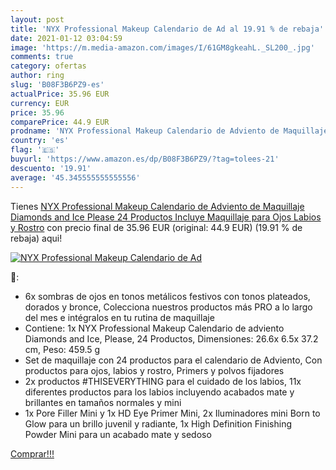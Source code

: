 ```yaml
---
layout: post
title: 'NYX Professional Makeup Calendario de Ad al 19.91 % de rebaja'
date: 2021-01-12 03:04:59
image: 'https://m.media-amazon.com/images/I/61GM8gkeahL._SL200_.jpg'
comments: true
category: ofertas
author: ring
slug: 'B08F3B6PZ9-es'
actualPrice: 35.96 EUR
currency: EUR
price: 35.96
comparePrice: 44.9 EUR
prodname: 'NYX Professional Makeup Calendario de Adviento de Maquillaje Diamonds and Ice  Please  24 Productos  Incluye Maquillaje para Ojos  Labios y Rostro'
country: 'es'
flag: '🇪🇸'
buyurl: 'https://www.amazon.es/dp/B08F3B6PZ9/?tag=tolees-21'
descuento: '19.91'
average: '45.345555555555556'
---
```


Tienes [NYX Professional Makeup Calendario de Adviento de Maquillaje Diamonds and Ice  Please  24 Productos  Incluye Maquillaje para Ojos  Labios y Rostro](https://www.amazon.es/dp/B08F3B6PZ9/?tag=tolees-21) con precio final de  35.96 EUR (original: 44.9 EUR) (19.91 %  de rebaja) aqui!

[![NYX Professional Makeup Calendario de Ad](https://m.media-amazon.com/images/I/61GM8gkeahL._SL200_.jpg)](https://www.amazon.es/dp/B08F3B6PZ9/?tag=tolees-21)

🔎:

- 6x sombras de ojos en tonos metálicos festivos con tonos plateados, dorados y bronce, Colecciona nuestros productos más PRO a lo largo del mes e intégralos en tu rutina de maquillaje
- Contiene: 1x NYX Professional Makeup Calendario de adviento Diamonds and Ice, Please, 24 Productos, Dimensiones: 26.6x 6.5x 37.2 cm, Peso: 459.5 g
- Set de maquillaje con 24 productos para el calendario de Adviento, Con productos para ojos, labios y rostro, Primers y polvos fijadores
- 2x productos #THISEVERYTHING para el cuidado de los labios, 11x diferentes productos para los labios incluyendo acabados mate y brillantes en tamaños normales y mini
- 1x Pore Filler Mini y 1x HD Eye Primer Mini, 2x Iluminadores mini Born to Glow para un brillo juvenil y radiante, 1x High Definition Finishing Powder Mini para un acabado mate y sedoso

[Comprar!!!](https://www.amazon.es/dp/B08F3B6PZ9/?tag=tolees-21)
